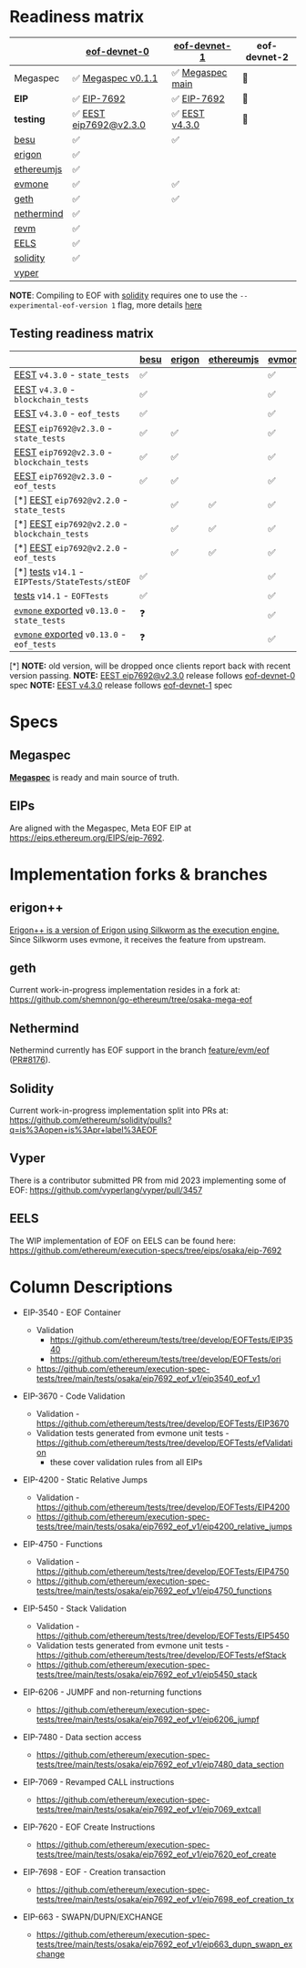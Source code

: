 # Readiness matrix

|                | [eof-devnet-0]           | [eof-devnet-1]       | eof-devnet-2 |
|----------------|--------------------------|----------------------|--------------|
| Megaspec       | ✅ [Megaspec v0.1.1]     | ✅ [Megaspec main]   | 🚧           |
| **EIP**        | ✅ [EIP-7692]            | ✅ [EIP-7692]        | 🚧           |
| **testing**    | ✅ [EEST eip7692@v2.3.0] | ✅ [EEST v4.3.0]     | 🚧           |
| [besu]         | ✅                       | ✅                   |              |
| [erigon]       | ✅                       |                      |              |
| [ethereumjs]   | ✅                       |                      |              |
| [evmone]       | ✅                       | ✅                   |              |
| [geth]         | ✅                       | ✅                   |              |
| [nethermind]   | ✅                       |                      |              |
| [revm]         | ✅                       |                      |              |
| [EELS]         | ✅                       |                      |              |
| [solidity]     | ✅                       |                      |              |
| [vyper]        |                          |                      |              |

**NOTE**: Compiling to EOF with [solidity] requires one to use the `--experimental-eof-version 1` flag, more details [here](https://soliditylang.org/blog/2025/03/12/solidity-0.8.29-release-announcement/)

[eof-devnet-0]: https://notes.ethereum.org/@ethpandaops/eof-devnet-0
[eof-devnet-1]: https://notes.ethereum.org/@ethpandaops/eof-devnet-1

[Megaspec v0.1.1]: https://github.com/ipsilon/eof/blob/v0.1.1/spec/eof.md
[Megaspec main]: https://github.com/ipsilon/eof/blob/main/spec/eof.md

[EIP-7692]: https://eips.ethereum.org/EIPS/eip-7692

[EEST eip7692@v2.3.0]: https://github.com/ethereum/execution-spec-tests/releases/tag/eip7692%40v2.3.0
[EEST v4.3.0]: https://github.com/ethereum/execution-spec-tests/releases/tag/v4.3.0

[besu]: https://github.com/hyperledger/besu
[ethereumjs]: https://github.com/ethereumjs/ethereumjs-monorepo
[evmone]: https://github.com/ethereum/evmone
[geth]: https://github.com/shemnon/go-ethereum/tree/osaka-mega-eof
[nethermind]: https://github.com/NethermindEth/nethermind/commits/feature/evm/eof
[solidity]: https://github.com/ethereum/solidity
[vyper]: https://github.com/vyperlang/vyper/pull/3457
[EELS]: https://github.com/ethereum/execution-specs/tree/eips/osaka/eip-7692
[revm]: https://github.com/bluealloy/revm
[erigon]: https://github.com/erigontech/erigon

## Testing readiness matrix

|                                                      | [besu] |  [erigon]| [ethereumjs] | [evmone] | [geth] | [nethermind] |  [revm]  | [EELS] |
|------------------------------------------------------|--------|----------|--------------|----------|--------|--------------|----------|--------|
| [EEST] `v4.3.0` - `state_tests`                      | ✅     |          |              | ✅       | ✅     |              |          |        |
| [EEST] `v4.3.0` - `blockchain_tests`                 | ✅     |          |              | ✅       | ✅     |              |          |        |
| [EEST] `v4.3.0` - `eof_tests`                        | ✅     |          |              | ✅       | ✅     |              |          |        |
| [EEST] `eip7692@v2.3.0` - `state_tests`              | ✅     | ✅       |              | ✅       |        | ✅           | ✅       | ✅     |
| [EEST] `eip7692@v2.3.0` - `blockchain_tests`         | ✅     | ✅       |              | ✅       |        | ✅           |          | ✅     |
| [EEST] `eip7692@v2.3.0` - `eof_tests`                | ✅     | ✅       |              | ✅       |        | ✅           | ✅       | ✅     |
| \[\*\] [EEST] `eip7692@v2.2.0` - `state_tests`       |        | ✅       | ✅           | ✅       | ✅     | ✅           |          | ✅     |
| \[\*\] [EEST] `eip7692@v2.2.0` - `blockchain_tests`  |        | ✅       | ✅           | ✅       | ✅     | ✅           |          | ✅     |
| \[\*\] [EEST] `eip7692@v2.2.0` - `eof_tests`         |        | ✅       | ✅           | ✅       | ✅     | ✅           |          | ✅     |
| \[\*\] [tests] `v14.1` - `EIPTests/StateTests/stEOF` | ✅     |          |              | ✅       |        |              | ✅       | ✅     |
| [tests] `v14.1` - `EOFTests`                         | ✅     |          |              | ✅       |        |              | ✅       | ✅     |
| [`evmone` exported] `v0.13.0` - `state_tests`        | ❓     |          |              | ✅       |        |              | ✅       | ✅     |
| [`evmone` exported] `v0.13.0` - `eof_tests`          | ❓     |          |              | ✅       |        |              | ✅       | ✅     |

[EEST]: https://github.com/ethereum/execution-spec-tests/releases/
[tests]: https://github.com/ethereum/tests/releases/
[`evmone` exported]: https://github.com/ethereum/evmone/releases/ 

\[\*\] **NOTE:** old version, will be dropped once clients report back with recent version passing.
**NOTE:** [EEST eip7692@v2.3.0] release follows [eof-devnet-0] spec
**NOTE:** [EEST v4.3.0] release follows [eof-devnet-1] spec


# Specs

## Megaspec

[**Megaspec**](./eof.md) is ready and main source of truth.

## EIPs

Are aligned with the Megaspec, Meta EOF EIP at https://eips.ethereum.org/EIPS/eip-7692.

# Implementation forks & branches

## erigon++

[Erigon++ is a version of Erigon using Silkworm as the execution engine.](https://erigon.tech/erigonpp/) Since Silkworm uses evmone, it receives the feature from upstream.

## geth

Current work-in-progress implementation resides in a fork at: https://github.com/shemnon/go-ethereum/tree/osaka-mega-eof

## Nethermind

Nethermind currently has EOF support in the branch [feature/evm/eof](https://github.com/NethermindEth/nethermind/commits/feature/evm/eof/)  ([PR#8176](https://github.com/NethermindEth/nethermind/pull/8176)).

## Solidity

Current work-in-progress implementation split into PRs at: https://github.com/ethereum/solidity/pulls?q=is%3Aopen+is%3Apr+label%3AEOF

## Vyper

There is a contributor submitted PR from mid 2023 implementing some of EOF: https://github.com/vyperlang/vyper/pull/3457

## EELS

The WIP implementation of EOF on EELS can be found here: https://github.com/ethereum/execution-specs/tree/eips/osaka/eip-7692

# Column Descriptions

* EIP-3540 - EOF Container
  * Validation
    * https://github.com/ethereum/tests/tree/develop/EOFTests/EIP3540
    * https://github.com/ethereum/tests/tree/develop/EOFTests/ori
  * https://github.com/ethereum/execution-spec-tests/tree/main/tests/osaka/eip7692_eof_v1/eip3540_eof_v1

* EIP-3670 - Code Validation
  * Validation - https://github.com/ethereum/tests/tree/develop/EOFTests/EIP3670
  * Validation tests generated from evmone unit tests - https://github.com/ethereum/tests/tree/develop/EOFTests/efValidation
    * these cover validation rules from all EIPs

* EIP-4200 - Static Relative Jumps
  * Validation - https://github.com/ethereum/tests/tree/develop/EOFTests/EIP4200
  * https://github.com/ethereum/execution-spec-tests/tree/main/tests/osaka/eip7692_eof_v1/eip4200_relative_jumps

* EIP-4750 - Functions
  * Validation - https://github.com/ethereum/tests/tree/develop/EOFTests/EIP4750
  * https://github.com/ethereum/execution-spec-tests/tree/main/tests/osaka/eip7692_eof_v1/eip4750_functions

* EIP-5450 - Stack Validation
  * Validation - https://github.com/ethereum/tests/tree/develop/EOFTests/EIP5450
  * Validation tests generated from evmone unit tests - https://github.com/ethereum/tests/tree/develop/EOFTests/efStack
  * https://github.com/ethereum/execution-spec-tests/tree/main/tests/osaka/eip7692_eof_v1/eip5450_stack

* EIP-6206 - JUMPF and non-returning functions
  * https://github.com/ethereum/execution-spec-tests/tree/main/tests/osaka/eip7692_eof_v1/eip6206_jumpf

* EIP-7480 - Data section access
  * https://github.com/ethereum/execution-spec-tests/tree/main/tests/osaka/eip7692_eof_v1/eip7480_data_section

* EIP-7069 - Revamped CALL instructions
  * https://github.com/ethereum/execution-spec-tests/tree/main/tests/osaka/eip7692_eof_v1/eip7069_extcall

* EIP-7620 - EOF Create Instructions
  * https://github.com/ethereum/execution-spec-tests/tree/main/tests/osaka/eip7692_eof_v1/eip7620_eof_create

* EIP-7698 - EOF - Creation transaction
  * https://github.com/ethereum/execution-spec-tests/tree/main/tests/osaka/eip7692_eof_v1/eip7698_eof_creation_tx

* EIP-663 - SWAPN/DUPN/EXCHANGE
  * https://github.com/ethereum/execution-spec-tests/tree/main/tests/osaka/eip7692_eof_v1/eip663_dupn_swapn_exchange
